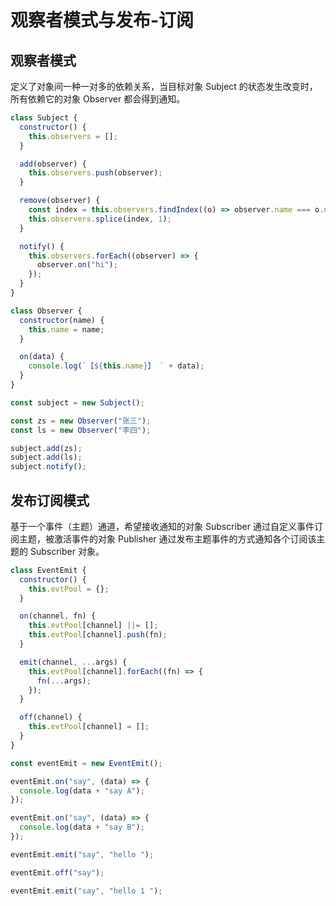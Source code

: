 # 观察者模式与发布-订阅

## 观察者模式

定义了对象间一种一对多的依赖关系，当目标对象 Subject 的状态发生改变时，所有依赖它的对象 Observer 都会得到通知。

```js
class Subject {
  constructor() {
    this.observers = [];
  }

  add(observer) {
    this.observers.push(observer);
  }

  remove(observer) {
    const index = this.observers.findIndex((o) => observer.name === o.name);
    this.observers.splice(index, 1);
  }

  notify() {
    this.observers.forEach((observer) => {
      observer.on("hi");
    });
  }
}

class Observer {
  constructor(name) {
    this.name = name;
  }

  on(data) {
    console.log(`【${this.name}】 ` + data);
  }
}

const subject = new Subject();

const zs = new Observer("张三");
const ls = new Observer("李四");

subject.add(zs);
subject.add(ls);
subject.notify();
```

## 发布订阅模式

基于一个事件（主题）通道，希望接收通知的对象 Subscriber 通过自定义事件订阅主题，被激活事件的对象 Publisher 通过发布主题事件的方式通知各个订阅该主题的 Subscriber 对象。

```js
class EventEmit {
  constructor() {
    this.evtPool = {};
  }

  on(channel, fn) {
    this.evtPool[channel] ||= [];
    this.evtPool[channel].push(fn);
  }

  emit(channel, ...args) {
    this.evtPool[channel].forEach((fn) => {
      fn(...args);
    });
  }

  off(channel) {
    this.evtPool[channel] = [];
  }
}

const eventEmit = new EventEmit();

eventEmit.on("say", (data) => {
  console.log(data + "say A");
});

eventEmit.on("say", (data) => {
  console.log(data + "say B");
});

eventEmit.emit("say", "hello ");

eventEmit.off("say");

eventEmit.emit("say", "hello 1 ");
```
